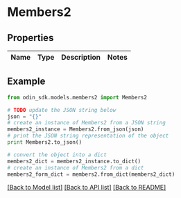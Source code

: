 # Members2


## Properties

Name | Type | Description | Notes
------------ | ------------- | ------------- | -------------

## Example

```python
from odin_sdk.models.members2 import Members2

# TODO update the JSON string below
json = "{}"
# create an instance of Members2 from a JSON string
members2_instance = Members2.from_json(json)
# print the JSON string representation of the object
print Members2.to_json()

# convert the object into a dict
members2_dict = members2_instance.to_dict()
# create an instance of Members2 from a dict
members2_form_dict = members2.from_dict(members2_dict)
```
[[Back to Model list]](../README.md#documentation-for-models) [[Back to API list]](../README.md#documentation-for-api-endpoints) [[Back to README]](../README.md)


